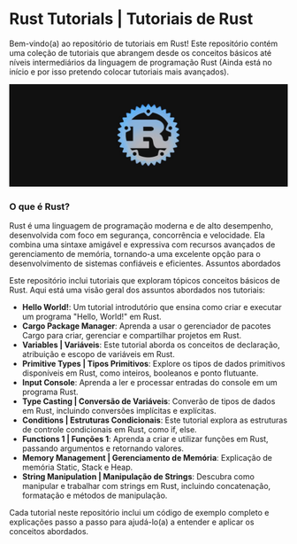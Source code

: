 # Rust Tutorials | Tutoriais de Rust

Bem-vindo(a) ao repositório de tutoriais em Rust! Este repositório contém uma coleção de tutoriais que abrangem desde os conceitos básicos 
até níveis intermediários da linguagem de programação Rust (Ainda está no início e por isso pretendo colocar tutoriais mais avançados).

<p align="center">
  <img src="layout/Rust.png" >
</p>

### O que é Rust?
Rust é uma linguagem de programação moderna e de alto desempenho, desenvolvida com foco em segurança, concorrência e velocidade. Ela combina uma sintaxe amigável e expressiva com recursos avançados de gerenciamento de memória, tornando-a uma excelente opção para o desenvolvimento de sistemas confiáveis e eficientes.
Assuntos abordados

Este repositório inclui tutoriais que exploram tópicos conceitos básicos de Rust. Aqui está uma visão geral dos assuntos abordados nos tutoriais:

* **Hello World!**: Um tutorial introdutório que ensina como criar e executar um programa "Hello, World!" em Rust.
* **Cargo Package Manager**: Aprenda a usar o gerenciador de pacotes Cargo para criar, gerenciar e compartilhar projetos em Rust.
* **Variables | Variáveis**: Este tutorial aborda os conceitos de declaração, atribuição e escopo de variáveis em Rust.
* **Primitive Types | Tipos Primitivos**: Explore os tipos de dados primitivos disponíveis em Rust, como inteiros, booleanos e ponto flutuante.
* **Input Console**: Aprenda a ler e processar entradas do console em um programa Rust.
* **Type Casting | Conversão de Variáveis**: Converão de tipos de dados em Rust, incluindo conversões implícitas e explícitas.
* **Conditions | Estruturas Condicionais**: Este tutorial explora as estruturas de controle condicionais em Rust, como if, else.
* **Functions 1 | Funções 1**: Aprenda a criar e utilizar funções em Rust, passando argumentos e retornando valores.
* **Memory Management | Gerenciamento de Memória**: Explicação de memória Static, Stack e Heap.
* **String Manipulation | Manipulação de Strings**: Descubra como manipular e trabalhar com strings em Rust, incluindo concatenação, formatação e métodos de manipulação.

Cada tutorial neste repositório inclui um código de exemplo completo e explicações passo a passo para ajudá-lo(a) a entender e aplicar os conceitos abordados.

